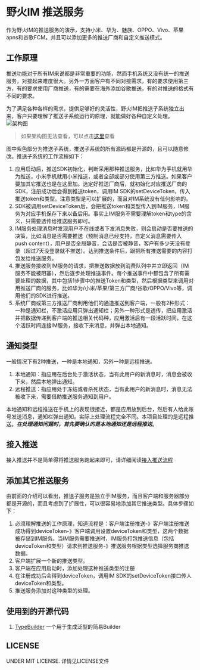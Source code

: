 # 野火IM 推送服务
作为野火IM的推送服务的演示，支持小米、华为、魅族、OPPO、Vivo、苹果apns和谷歌FCM。并且可以添加更多的推送厂商和自定义推送模式。

## 工作原理
推送功能对于所有IM来说都是非常重要的功能，然而手机系统又没有统一的推送服务，对接起来难度很大。另外一方面客户有不同对接需求，有的要求使用第三方，有的要求使用厂商推送，有的需要在海外添加谷歌推送，有的对推送的格式有不同的要求。

为了满足各种各样的需求，提供足够好的灵活性，野火IM把推送子系统独立出来，客户只要理解了推送子系统运行的原理，就能做好各种自定义处理。
![架构图](https://docs.wildfirechat.cn/architecture/wildfire_architecture.png)
> 如果架构图无法查看，可以点击[这里](https://docs.wildfirechat.cn/architecture/wildfire_architecture.png)查看

图中紫色部分为推送子系统，推送子系统的所有源码都是开源的，且可以随意修改。推送子系统的工作流程如下：
1. 应用启动后，推送SDK初始化，判断采用那种推送服务，比如华为手机就用华为推送，小米手机就用小米推送，或者全部或部分使用第三方推送。如果客户要加其它推送也是在这里加。选定好推送厂商后，就初始化对应推送厂商的SDK，注册成功后会得到推送token，调用IM SDK的setDeviceToken，传入推送token和类型。注意类型是可以扩展的，而且对IM系统没有任何影响的。
2. SDK被调用setDeviceToken后，会把推送token和类型传入到IM服务，IM服务为对应手机保存下来以备后用。事实上IM服务不需要理解token和type的含义，只需要透传给推送服务即可。
3. IM服务处理消息时发现用户不在线或者下发消息失败，则会启动是否要推送的决策，比如消息是否需要推送（预制消息已经支持，自定义消息需要传入push content），用户是否全局静音，会话是否被静音，客户有多少天没有登录（超过7天没登录就不推送）。达到推送条件后，跟把所有推送需要的内容打包发给推送服务。
4. 推送服务接收到IM服务的请求，把推送数据放到消费队列中并立即返回（IM服务不能被阻塞），然后逐步处理推送事件。每个推送事件中都包含了所有需要处理的数据，其中包括1步骤中的推送Token和类型，然后根据类型来调用对用推送厂商的服务，比如华为/小米/苹果/第三方厂商/谷歌/OPPO/Vivo等，调用他们的SDK进行推送。
5. 系统厂商或第三方推送厂商利用他们的通道推送到客户端，一般有2种形式：一种是通知栏，不激活应用只弹出通知栏；另外一种形式是透传，把应用激活并把数据传递到客户端的推送相关代码种，应用激活后有一段活跃时间，在这个活跃时间连接IM服务，接收下来消息，并弹出本地通知。

## 通知类型
一般情况下有2种推送，一种是本地通知，另外一种是远程推送。
1. 本地通知：指应用在后台处于激活状态，当有此用户的新消息时，消息会被收下来，然后本地弹出通知。
2. 远程推送：指应用处于冻结或者杀死状态，当有此用户的新消息时，消息无法被收下来，需要借助推送服务通知到用户。

本地通知和远程推送在手机上的表现很接近，都是应用放到后台，然后有人给此账号发送消息，通知栏弹出通知。实际上处理流程完全不同。本项目处理的是远程推送。***在处理通知问题时，首先要确认的是本地通知还是远程推送***。

## 接入推送
接入推送并不是简单得将推送服务跑起来即可，请详细阅读[接入推送流程](./push.md)

## 添加其它推送服务
由前面的介绍可以看出，推送子服务是独立于IM服务，而且客户端和服务器部分都是开源的，而且考虑到了扩展性，可以很容易地添加其它推送类型。具体步骤如下：
1. 必须理解推送的工作原理，知道流程是：客户端注册推送-》客户端注册推送成功得到deviceToken-》客户端调用设置deviceToken和类型，这两个数据被存储到IM服务。当IM服务需要推送时，IM服务打包推送信息（包括deviceToken和类型）请求到推送服务-》推送服务根据类型选择服务商推送数据。
2. 客户端扩展一个新的推送类型。
3. 客户端在应用启动时，添加处理这种推送类型的注册
4. 在注册成功后会得到deviceToken，调用IM SDK的setDeviceToken接口传人deviceToken和类型。
5. 推送服务添加对这种类型的处理。

## 使用到的开源代码
1. [TypeBuilder](https://github.com/ikidou/TypeBuilder) 一个用于生成泛型的简易Builder

## LICENSE
UNDER MIT LICENSE. 详情见LICENSE文件

